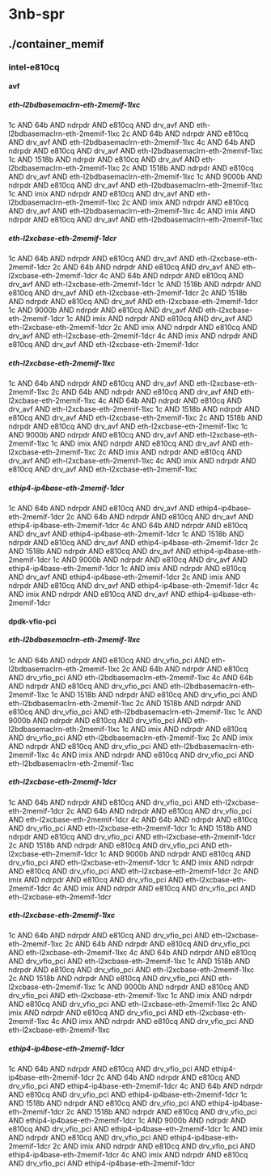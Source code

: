 # 3nb-spr
## ./container_memif
### intel-e810cq
#### avf
##### eth-l2bdbasemaclrn-eth-2memif-1lxc
1c AND 64b AND ndrpdr AND e810cq AND drv_avf AND eth-l2bdbasemaclrn-eth-2memif-1lxc
2c AND 64b AND ndrpdr AND e810cq AND drv_avf AND eth-l2bdbasemaclrn-eth-2memif-1lxc
4c AND 64b AND ndrpdr AND e810cq AND drv_avf AND eth-l2bdbasemaclrn-eth-2memif-1lxc
1c AND 1518b AND ndrpdr AND e810cq AND drv_avf AND eth-l2bdbasemaclrn-eth-2memif-1lxc
2c AND 1518b AND ndrpdr AND e810cq AND drv_avf AND eth-l2bdbasemaclrn-eth-2memif-1lxc
1c AND 9000b AND ndrpdr AND e810cq AND drv_avf AND eth-l2bdbasemaclrn-eth-2memif-1lxc
1c AND imix AND ndrpdr AND e810cq AND drv_avf AND eth-l2bdbasemaclrn-eth-2memif-1lxc
2c AND imix AND ndrpdr AND e810cq AND drv_avf AND eth-l2bdbasemaclrn-eth-2memif-1lxc
4c AND imix AND ndrpdr AND e810cq AND drv_avf AND eth-l2bdbasemaclrn-eth-2memif-1lxc
##### eth-l2xcbase-eth-2memif-1dcr
1c AND 64b AND ndrpdr AND e810cq AND drv_avf AND eth-l2xcbase-eth-2memif-1dcr
2c AND 64b AND ndrpdr AND e810cq AND drv_avf AND eth-l2xcbase-eth-2memif-1dcr
4c AND 64b AND ndrpdr AND e810cq AND drv_avf AND eth-l2xcbase-eth-2memif-1dcr
1c AND 1518b AND ndrpdr AND e810cq AND drv_avf AND eth-l2xcbase-eth-2memif-1dcr
2c AND 1518b AND ndrpdr AND e810cq AND drv_avf AND eth-l2xcbase-eth-2memif-1dcr
1c AND 9000b AND ndrpdr AND e810cq AND drv_avf AND eth-l2xcbase-eth-2memif-1dcr
1c AND imix AND ndrpdr AND e810cq AND drv_avf AND eth-l2xcbase-eth-2memif-1dcr
2c AND imix AND ndrpdr AND e810cq AND drv_avf AND eth-l2xcbase-eth-2memif-1dcr
4c AND imix AND ndrpdr AND e810cq AND drv_avf AND eth-l2xcbase-eth-2memif-1dcr
##### eth-l2xcbase-eth-2memif-1lxc
1c AND 64b AND ndrpdr AND e810cq AND drv_avf AND eth-l2xcbase-eth-2memif-1lxc
2c AND 64b AND ndrpdr AND e810cq AND drv_avf AND eth-l2xcbase-eth-2memif-1lxc
4c AND 64b AND ndrpdr AND e810cq AND drv_avf AND eth-l2xcbase-eth-2memif-1lxc
1c AND 1518b AND ndrpdr AND e810cq AND drv_avf AND eth-l2xcbase-eth-2memif-1lxc
2c AND 1518b AND ndrpdr AND e810cq AND drv_avf AND eth-l2xcbase-eth-2memif-1lxc
1c AND 9000b AND ndrpdr AND e810cq AND drv_avf AND eth-l2xcbase-eth-2memif-1lxc
1c AND imix AND ndrpdr AND e810cq AND drv_avf AND eth-l2xcbase-eth-2memif-1lxc
2c AND imix AND ndrpdr AND e810cq AND drv_avf AND eth-l2xcbase-eth-2memif-1lxc
4c AND imix AND ndrpdr AND e810cq AND drv_avf AND eth-l2xcbase-eth-2memif-1lxc
##### ethip4-ip4base-eth-2memif-1dcr
1c AND 64b AND ndrpdr AND e810cq AND drv_avf AND ethip4-ip4base-eth-2memif-1dcr
2c AND 64b AND ndrpdr AND e810cq AND drv_avf AND ethip4-ip4base-eth-2memif-1dcr
4c AND 64b AND ndrpdr AND e810cq AND drv_avf AND ethip4-ip4base-eth-2memif-1dcr
1c AND 1518b AND ndrpdr AND e810cq AND drv_avf AND ethip4-ip4base-eth-2memif-1dcr
2c AND 1518b AND ndrpdr AND e810cq AND drv_avf AND ethip4-ip4base-eth-2memif-1dcr
1c AND 9000b AND ndrpdr AND e810cq AND drv_avf AND ethip4-ip4base-eth-2memif-1dcr
1c AND imix AND ndrpdr AND e810cq AND drv_avf AND ethip4-ip4base-eth-2memif-1dcr
2c AND imix AND ndrpdr AND e810cq AND drv_avf AND ethip4-ip4base-eth-2memif-1dcr
4c AND imix AND ndrpdr AND e810cq AND drv_avf AND ethip4-ip4base-eth-2memif-1dcr
#### dpdk-vfio-pci
##### eth-l2bdbasemaclrn-eth-2memif-1lxc
1c AND 64b AND ndrpdr AND e810cq AND drv_vfio_pci AND eth-l2bdbasemaclrn-eth-2memif-1lxc
2c AND 64b AND ndrpdr AND e810cq AND drv_vfio_pci AND eth-l2bdbasemaclrn-eth-2memif-1lxc
4c AND 64b AND ndrpdr AND e810cq AND drv_vfio_pci AND eth-l2bdbasemaclrn-eth-2memif-1lxc
1c AND 1518b AND ndrpdr AND e810cq AND drv_vfio_pci AND eth-l2bdbasemaclrn-eth-2memif-1lxc
2c AND 1518b AND ndrpdr AND e810cq AND drv_vfio_pci AND eth-l2bdbasemaclrn-eth-2memif-1lxc
1c AND 9000b AND ndrpdr AND e810cq AND drv_vfio_pci AND eth-l2bdbasemaclrn-eth-2memif-1lxc
1c AND imix AND ndrpdr AND e810cq AND drv_vfio_pci AND eth-l2bdbasemaclrn-eth-2memif-1lxc
2c AND imix AND ndrpdr AND e810cq AND drv_vfio_pci AND eth-l2bdbasemaclrn-eth-2memif-1lxc
4c AND imix AND ndrpdr AND e810cq AND drv_vfio_pci AND eth-l2bdbasemaclrn-eth-2memif-1lxc
##### eth-l2xcbase-eth-2memif-1dcr
1c AND 64b AND ndrpdr AND e810cq AND drv_vfio_pci AND eth-l2xcbase-eth-2memif-1dcr
2c AND 64b AND ndrpdr AND e810cq AND drv_vfio_pci AND eth-l2xcbase-eth-2memif-1dcr
4c AND 64b AND ndrpdr AND e810cq AND drv_vfio_pci AND eth-l2xcbase-eth-2memif-1dcr
1c AND 1518b AND ndrpdr AND e810cq AND drv_vfio_pci AND eth-l2xcbase-eth-2memif-1dcr
2c AND 1518b AND ndrpdr AND e810cq AND drv_vfio_pci AND eth-l2xcbase-eth-2memif-1dcr
1c AND 9000b AND ndrpdr AND e810cq AND drv_vfio_pci AND eth-l2xcbase-eth-2memif-1dcr
1c AND imix AND ndrpdr AND e810cq AND drv_vfio_pci AND eth-l2xcbase-eth-2memif-1dcr
2c AND imix AND ndrpdr AND e810cq AND drv_vfio_pci AND eth-l2xcbase-eth-2memif-1dcr
4c AND imix AND ndrpdr AND e810cq AND drv_vfio_pci AND eth-l2xcbase-eth-2memif-1dcr
##### eth-l2xcbase-eth-2memif-1lxc
1c AND 64b AND ndrpdr AND e810cq AND drv_vfio_pci AND eth-l2xcbase-eth-2memif-1lxc
2c AND 64b AND ndrpdr AND e810cq AND drv_vfio_pci AND eth-l2xcbase-eth-2memif-1lxc
4c AND 64b AND ndrpdr AND e810cq AND drv_vfio_pci AND eth-l2xcbase-eth-2memif-1lxc
1c AND 1518b AND ndrpdr AND e810cq AND drv_vfio_pci AND eth-l2xcbase-eth-2memif-1lxc
2c AND 1518b AND ndrpdr AND e810cq AND drv_vfio_pci AND eth-l2xcbase-eth-2memif-1lxc
1c AND 9000b AND ndrpdr AND e810cq AND drv_vfio_pci AND eth-l2xcbase-eth-2memif-1lxc
1c AND imix AND ndrpdr AND e810cq AND drv_vfio_pci AND eth-l2xcbase-eth-2memif-1lxc
2c AND imix AND ndrpdr AND e810cq AND drv_vfio_pci AND eth-l2xcbase-eth-2memif-1lxc
4c AND imix AND ndrpdr AND e810cq AND drv_vfio_pci AND eth-l2xcbase-eth-2memif-1lxc
##### ethip4-ip4base-eth-2memif-1dcr
1c AND 64b AND ndrpdr AND e810cq AND drv_vfio_pci AND ethip4-ip4base-eth-2memif-1dcr
2c AND 64b AND ndrpdr AND e810cq AND drv_vfio_pci AND ethip4-ip4base-eth-2memif-1dcr
4c AND 64b AND ndrpdr AND e810cq AND drv_vfio_pci AND ethip4-ip4base-eth-2memif-1dcr
1c AND 1518b AND ndrpdr AND e810cq AND drv_vfio_pci AND ethip4-ip4base-eth-2memif-1dcr
2c AND 1518b AND ndrpdr AND e810cq AND drv_vfio_pci AND ethip4-ip4base-eth-2memif-1dcr
1c AND 9000b AND ndrpdr AND e810cq AND drv_vfio_pci AND ethip4-ip4base-eth-2memif-1dcr
1c AND imix AND ndrpdr AND e810cq AND drv_vfio_pci AND ethip4-ip4base-eth-2memif-1dcr
2c AND imix AND ndrpdr AND e810cq AND drv_vfio_pci AND ethip4-ip4base-eth-2memif-1dcr
4c AND imix AND ndrpdr AND e810cq AND drv_vfio_pci AND ethip4-ip4base-eth-2memif-1dcr
